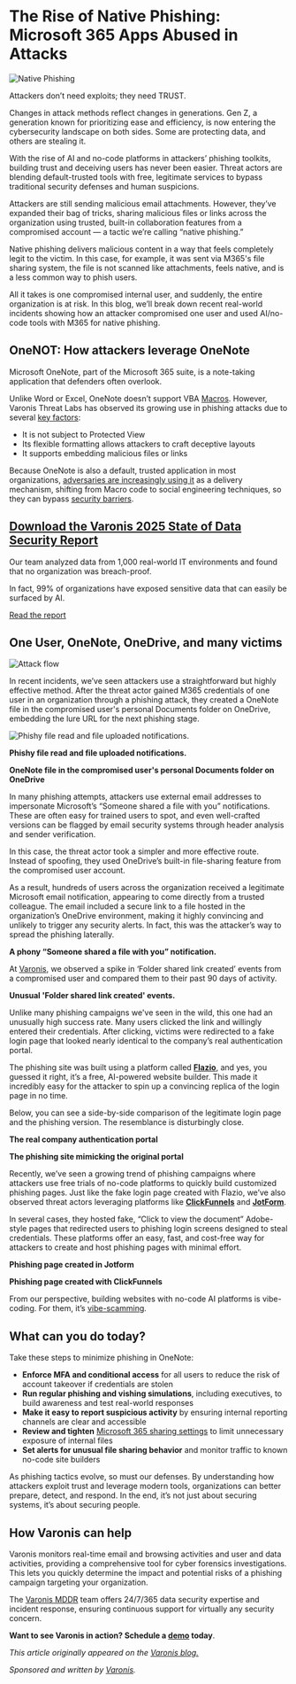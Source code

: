 # The Rise of Native Phishing: Microsoft 365 Apps Abused in Attacks

![Native Phishing](https://www.bleepstatic.com/content/posts/2025/08/11/varonis-native-phishing-header.jpg)

Attackers don’t need exploits; they need TRUST. 

Changes in attack methods reflect changes in generations. Gen Z, a generation known for prioritizing ease and efficiency, is now entering the cybersecurity landscape on both sides. Some are protecting data, and others are stealing it. 

With the rise of AI and no-code platforms in attackers’ phishing toolkits, building trust and deceiving users has never been easier. Threat actors are blending default-trusted tools with free, legitimate services to bypass traditional security defenses and human suspicions. 

Attackers are still sending malicious email attachments. However, they’ve expanded their bag of tricks, sharing malicious files or links across the organization using trusted, built-in collaboration features from a compromised account — a tactic we’re calling “native phishing.” 

Native phishing delivers malicious content in a way that feels completely legit to the victim. In this case, for example, it was sent via M365's file sharing system, the file is not scanned like attachments, feels native, and is a less common way to phish users. 

All it takes is one compromised internal user, and suddenly, the entire organization is at risk. In this blog, we’ll break down recent real-world incidents showing how an attacker compromised one user and used AI/no-code tools with M365 for native phishing. 

## OneNOT: How attackers leverage OneNote

Microsoft OneNote, part of the Microsoft 365 suite, is a note-taking application that defenders often overlook. 

Unlike Word or Excel, OneNote doesn’t support VBA [Macros](https://support.microsoft.com/en-us/office/introduction-to-macros-a39c2a26-e745-4957-8d06-89e0b435aac3). However, Varonis Threat Labs has observed its growing use in phishing attacks due to several [key factors](https://blog.sevagas.com/?RedTeam-With-OneNote): 

* It is not subject to Protected View
* Its flexible formatting allows attackers to craft deceptive layouts
* It supports embedding malicious files or links

Because OneNote is also a default, trusted application in most organizations, [adversaries are increasingly using it](https://inquest.net/blog/youve-got-malware-rise-threat-actors-using-microsoft-onenote-malicious-campaigns/) as a delivery mechanism, shifting from Macro code to social engineering techniques, so they can bypass [security barriers](https://learn.microsoft.com/en-us/deployoffice/security/internet-macros-blocked). 

## [Download the Varonis 2025 State of Data Security Report](https://info.varonis.com/state-of-data-security-report-2025?utm%5Fsource=bleepingcomputer&utm%5Fmedium=referral&utm%5Fcampaign=bleepingcomputer%5Freferral&utm%5Fcontent=article)

Our team analyzed data from 1,000 real-world IT environments and found that no organization was breach-proof.

In fact, 99% of organizations have exposed sensitive data that can easily be surfaced by AI.

[Read the report](https://info.varonis.com/state-of-data-security-report-2025?utm%5Fsource=bleepingcomputer&utm%5Fmedium=referral&utm%5Fcampaign=bleepingcomputer%5Freferral&utm%5Fcontent=article)

## One User, OneNote, OneDrive, and many victims 

![Attack flow](https://www.bleepstatic.com/images/news/security/v/varonis/native-phishing/attack-flow.jpg)

In recent incidents, we’ve seen attackers use a straightforward but highly effective method. After the threat actor gained M365 credentials of one user in an organization through a phishing attack, they created a OneNote file in the compromised user's personal Documents folder on OneDrive, embedding the lure URL for the next phishing stage. 

![Phishy file read and file uploaded notifications.](https://www.bleepstatic.com/images/news/security/v/varonis/native-phishing/notifications.png)

**Phishy file read and file uploaded notifications.**

**OneNote file in the compromised user's personal Documents folder on OneDrive**

In many phishing attempts, attackers use external email addresses to impersonate Microsoft’s “Someone shared a file with you” notifications. These are often easy for trained users to spot, and even well-crafted versions can be flagged by email security systems through header analysis and sender verification. 

In this case, the threat actor took a simpler and more effective route. Instead of spoofing, they used OneDrive’s built-in file-sharing feature from the compromised user account. 

As a result, hundreds of users across the organization received a legitimate Microsoft email notification, appearing to come directly from a trusted colleague. The email included a secure link to a file hosted in the organization’s OneDrive environment, making it highly convincing and unlikely to trigger any security alerts. In fact, this was the attacker’s way to spread the phishing laterally. 

**A phony “Someone shared a file with you” notification.**

At [Varonis](https://www.varonis.com/coverage/microsoft-365?hsLang=en), we observed a spike in ‘Folder shared link created’ events from a compromised user and compared them to their past 90 days of activity. 

**Unusual 'Folder shared link created' events.**

Unlike many phishing campaigns we've seen in the wild, this one had an unusually high success rate. Many users clicked the link and willingly entered their credentials. After clicking, victims were redirected to a fake login page that looked nearly identical to the company’s real authentication portal. 

The phishing site was built using a platform called [**Flazio**](https://www.flazio.com/en/), and yes, you guessed it right, it’s a free, AI-powered website builder. This made it incredibly easy for the attacker to spin up a convincing replica of the login page in no time. 

Below, you can see a side-by-side comparison of the legitimate login page and the phishing version. The resemblance is disturbingly close. 

**The real company authentication portal**

**The phishing site mimicking the original portal**

Recently, we’ve seen a growing trend of phishing campaigns where attackers use free trials of no-code platforms to quickly build customized phishing pages. Just like the fake login page created with Flazio, we’ve also observed threat actors leveraging platforms like [**ClickFunnels**](https://www.clickfunnels.com/) and [**JotForm**](https://www.jotform.com/). 

In several cases, they hosted fake, “Click to view the document” Adobe-style pages that redirected users to phishing login screens designed to steal credentials. These platforms offer an easy, fast, and cost-free way for attackers to create and host phishing pages with minimal effort. 

**Phishing page created in Jotform**

**Phishing page created with ClickFunnels**

From our perspective, building websites with no-code AI platforms is vibe-coding. For them, it’s [vibe-scamming](https://labs.guard.io/vibescamming-from-prompt-to-phish-benchmarking-popular-ai-agents-resistance-to-the-dark-side-1ec2fbdf0a35). 

## What can you do today? 

Take these steps to minimize phishing in OneNote: 

* **Enforce MFA and conditional access** for all users to reduce the risk of account takeover if credentials are stolen
* **Run regular phishing and vishing simulations**, including executives, to build awareness and test real-world responses
* **Make it easy to report suspicious activity** by ensuring internal reporting channels are clear and accessible
* **Review and tighten** [Microsoft 365 sharing settings](https://learn.microsoft.com/en-us/microsoft-365/solutions/microsoft-365-limit-sharing?view=o365-worldwide) to limit unnecessary exposure of internal files
* **Set alerts for unusual file sharing behavior** and monitor traffic to known no-code site builders

As phishing tactics evolve, so must our defenses. By understanding how attackers exploit trust and leverage modern tools, organizations can better prepare, detect, and respond. In the end, it’s not just about securing systems, it’s about securing people. 

## **How Varonis can help** 

Varonis monitors real-time email and browsing activities and user and data activities, providing a comprehensive tool for cyber forensics investigations. This lets you quickly determine the impact and potential risks of a phishing campaign targeting your organization.

The [Varonis MDDR](https://hubs.ly/Q02-nyqY0) team offers 24/7/365 data security expertise and incident response, ensuring continuous support for virtually any security concern. 

**Want to see Varonis in action? Schedule a [demo](https://hubs.ly/Q02-nyFw0) today**.

_This article originally appeared on the [Varonis blog.](https://www.varonis.com/blog/preventing-s3-bucket-namesquatting&utm%5Fsource=bleepingcomputer&utm%5Fmedium=referral&utm%5Fcampaign=bleepingcomputer%5Freferral&utm%5Fcontent=article)_

_Sponsored and written by [Varonis](https://info.varonis.com/en/state-of-data-security-report-2025?utm%5Fsource=bleepingcomputer&utm%5Fmedium=referral&utm%5Fcampaign=bleepingcomputer%5Freferral&utm%5Fcontent=article)._